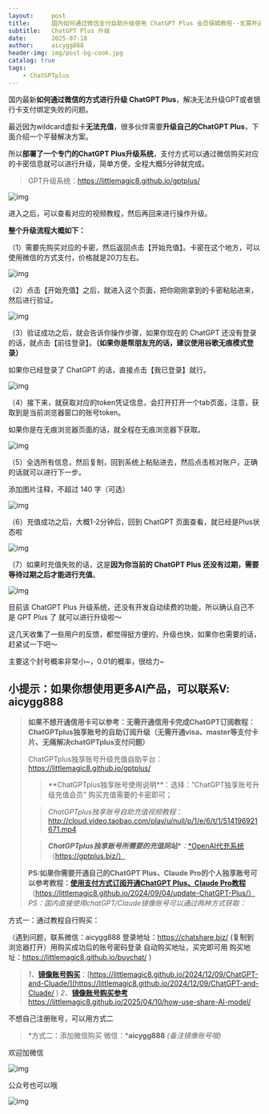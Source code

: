 ```yaml
---
layout:     post
title:      国内如何通过微信支付自助升级使用 ChatGPT Plus 会员保姆教程--无需开通visa、master卡教程篇
subtitle:   ChatGPT Plus 升级
date:       2025-07-18
author:     aicygg888
header-img: img/post-bg-cook.jpg
catalog: true
tags:
    - ChatGPTplus
---
```


国内最新**如何通过微信的方式进行升级 ChatGPT Plus**，解决无法升级GPT或者银行卡支付绑定失败的问题。

最近因为wildcard虚拟卡**无法充值**，很多伙伴需要**升级自己的ChatGPT Plus**，下面介绍一个平替解决方案。

所以**部署了一个专门的ChatGPT Plus升级系统**，支付方式可以通过微信购买对应的卡密信息就可以进行升级，简单方便，全程大概5分钟就完成。

> GPT升级系统：https://littlemagic8.github.io/gptplus/

![img](https://picx.zhimg.com/80/v2-2837d713ef511d94fab903e8c3cd4aca_720w.png)

进入之后，可以查看对应的视频教程，然后再回来进行操作升级。

**整个升级流程大概如下：**

（1）需要先购买对应的卡密，然后返回点击【开始充值】。卡密在这个地方，可以使用微信的方式支付，价格就是20刀左右。

![img](https://pic1.zhimg.com/80/v2-ca3f5fa1d3df2295c62def4dd8f05c15_720w.png)

（2）点击【开始充值】之后，就进入这个页面，把你刚刚拿到的卡密粘贴进来，然后进行验证。

![img](https://pica.zhimg.com/80/v2-7a9d116fa29c283c06ad118582e1a075_720w.png)

（3）验证成功之后，就会告诉你操作步骤，如果你现在的 ChatGPT 还没有登录的话，就点击【前往登录】。**（如果你是帮朋友充的话，建议使用谷歌无痕模式登录）**

如果你已经登录了 ChatGPT 的话，直接点击【我已登录】就行。

![img](https://picx.zhimg.com/80/v2-fb4f3abba46dd630a04c96f3a86de0fb_720w.png)

（4）接下来，就获取对应的token凭证信息，会打开打开一个tab页面，注意，获取到是当前浏览器窗口的账号token。

如果你是在无痕浏览器页面的话，就全程在无痕浏览器下获取。

![img](https://pic1.zhimg.com/80/v2-cc724ae7f092e159f7903510e2e32ca1_720w.png)

（5）全选所有信息，然后复制，回到系统上粘贴进去，然后点击核对账户，正确的话就可以进行下一步。

添加图片注释，不超过 140 字（可选）

![img](https://pic1.zhimg.com/80/v2-1585d970001eecf563fc5bbb1a541da3_720w.png)

（6）充值成功之后，大概1-2分钟后，回到 ChatGPT 页面查看，就已经是Plus状态啦

![img](https://pica.zhimg.com/80/v2-fdff1289bb71fe889010a444848d9108_720w.png)

（7）如果时充值失败的话，这是**因为你当前的 ChatGPT Plus 还没有过期，需要等待过期之后才能进行充值**。

![img](https://pic1.zhimg.com/80/v2-40527081a207442e52a3f0f9b741d64a_720w.png)

目前该 ChatGPT Plus 升级系统，还没有开发自动续费的功能，所以确认自己不是 GPT Plus 了 就可以进行升级啦～

这几天收集了一些用户的反馈，都觉得挺方便的，升级也快，如果你也需要的话，赶紧试一下吧～

主要这个封号概率非常小~，0.01的概率，很给力~



## **小提示：如果你想使用更多AI产品，可以联系V: aicygg888**

> **如果不想开通信用卡可以参考：无需开通信用卡完成ChatGPT订阅教程：ChatGPTplus独享账号的自助订阅升级（无需开通visa、master等支付卡片、无痛解决chatGPTplus支付问题）**
>
> ChatGPTplus独享账号升级充值自助平台：https://littlemagic8.github.io/gptplus/
>
> > **ChatGPTplus独享账号使用说明\**：选择：”ChatGPT独享账号升级充值会员” 购买充值需要的卡密即可；
>
> > *ChatGPTplus独享账号自助充值视频教程*：http://cloud.video.taobao.com/play/u/null/p/1/e/6/t/1/514196921671.mp4 
>
> > ***ChatGPTplus独享账号所需要的充值网站**\*：*[*OpenAI代充系统](https://gptplus.biz/) （https://gptplus.biz/）
>
> **PS:如果你需要开通自己的ChatGPT Plus、Claude Pro的个人独享账号可以参考教程：**[**使用支付方式订阅开通ChatGPT Plus、Claude Pro教程**](https://littlemagic8.github.io/2024/09/04/update-ChatGPT-Plus/) （https://littlemagic8.github.io/2024/09/04/update-ChatGPT-Plus/） *PS：国内直接使用chatGPT/Claude镜像账号可以通过两种方式获取：*

方式一：通过教程自行购买：

（遇到问题，联系微信：aicygg888 登录地址：https://chatshare.biz/ (复制到浏览器打开）用购买成功后的账号密码登录 自动购买地址，买完即可用 购买地址：https://littlemagic8.github.io/buychat/ ）

> *1、*[**镜像账号购买**](https://littlemagic8.github.io/2024/12/09/ChatGPT-and-Cluade/)：[https://littlemagic8.github.io/2024/12/09/ChatGPT-and-Cluade/](https://littlemagic8.github.io/2024/12/09/ChatGPT-and-Cluade/ )  *2、*[**镜像账号购买参考**](https://littlemagic8.github.io/2025/04/10/how-use-share-AI-model/) https://littlemagic8.github.io/2025/04/10/how-use-share-AI-model/

不想自己注册账号，可以用方式二

> *方式二：添加微信购买 微信：***aicygg888** *(备注镜像账号哦)*

欢迎加微信

![img](https://picx.zhimg.com/80/v2-46f7cfd62d1e94381388ab08b0fea3af_720w.png)

公众号也可以哦

![img](https://pic1.zhimg.com/80/v2-4e622b64238b20948a02e0c988ca5704_720w.png)